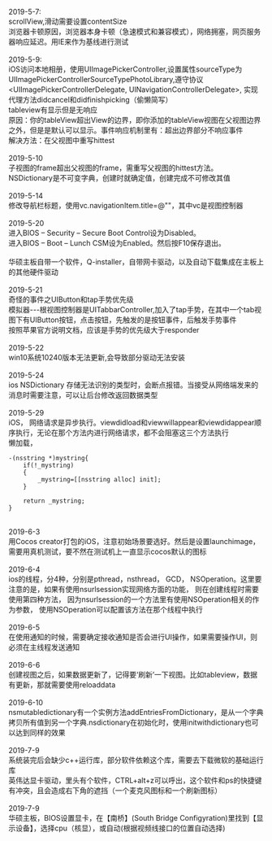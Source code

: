 2019-5-7:<br>
scrollView,滑动需要设置contentSize<br>
浏览器卡顿原因，浏览器本身卡顿（急速模式和兼容模式），网络拥塞，网页服务器响应延迟。用IE来作为基线进行测试<br>
<br>
2019-5-9:<br>
iOS访问本地相册，使用UIImagePickerController,设置属性sourceType为UIImagePickerControllerSourceTypePhotoLibrary,遵守协议<UIImagePickerControllerDelegate, UINavigationControllerDelegate>, 实现代理方法didcancel和didfinishpicking（偷懒简写）<br>
tableview有显示但是无响应<br>
原因：你的tableView超出View的边界，即你添加的tableView视图在父视图边界之外，但是是默认可以显示。事件响应机制里有：超出边界部分不响应事件<br>
解决方法：在父视图中重写hittest<br>
<br>
2019-5-10<br>
子视图的frame超出父视图的frame，需重写父视图的hittest方法。<br>
NSDictionary是不可变字典，创建时就确定值，创建完成不可修改其值<br>
<br>
2019-5-14<br>
修改导航栏标题，使用vc.navigationItem.title=@""，其中vc是视图控制器<br>
<br>
2019-5-20<br>
进入BIOS – Security – Secure Boot Control设为Disabled。<br>
进入BIOS – Boot – Lunch CSM设为Enabled。然后按F10保存退出。<br>
<br>
华硕主板自带一个软件，Q-installer，自带网卡驱动，以及自动下载集成在主板上的其他硬件驱动<br>
<br>
2019-5-21<br>
奇怪的事件之UIButton和tap手势优先级 <br>
模拟器---根视图控制器是UITabbarController,加入了tap手势，在其中一个tab视图下有UIButton按钮，点击按钮，先触发的是按钮事件，后触发手势事件<br>
按照苹果官方说明文档，应该是手势的优先级大于responder
<br>
<br>
2019-5-22<br>
win10系统10240版本无法更新,会导致部分驱动无法安装<br>
<br>
2019-5-24<br>
ios NSDictionary 存储无法识别的类型时，会断点报错。当接受从网络端发来的消息时需要注意，可以让后台修改返回数据类型<br>
<br>
2019-5-29<br>
iOS， 网络请求是异步执行。viewdidload和viewwillappear和viewdidappear顺序执行，无论在那个方法内进行网络请求，都不会阻塞这三个方法执行<br>
懒加载， <br>
```
-(nsstring *)mystring{
    if(!_mystring)
    {
        _mystring=[[nsstring alloc] init];
    }
    
    return _mystring;
}
```
<br>
2019-6-3<br>
用Cocos creator打包的iOS，注意初始场景要选好。然后是设置launchimage，需要用真机测试，要不然在测试机上一直显示cocos默认的图标<br>
<br>
2019-6-4<br>
ios的线程，分4种，分别是pthread，nsthread， GCD， NSOperation。这里要注意的是，如果有使用nsurlsession实现网络方面的功能， 则在创建线程时需要使用第四种方法， 因为nsurlsession的一个方法里有使用NSOperation相关的作为参数， 使用NSOperation可以配置该方法在那个线程中执行<br>
<br>
2019-6-5<br>
在使用通知的时候，需要确定接收通知是否会进行UI操作，如果需要操作UI，则必须在主线程发送通知<br>
<br>
2019-6-6<br>
创建视图之后，如果数据更新了，记得要‘刷新’一下视图。比如tableview，数据有更新，那就需要使用reloaddata<br>
<br>
2019-6-10<br>
nsmutabledictionary有一个实例方法addEntriesFromDictionary，是从一个字典拷贝所有值到另一个字典.nsdictionary在初始化时，使用initwithdictionary也可以达到同样的效果<br>
<br>
2019-7-9<br>
系统装完后会缺少c++运行库，部分软件依赖这个库，需要去下载微软的基础运行库<br>
英伟达显卡驱动，里头有个软件，CTRL+alt+z可以呼出，这个软件和ps的快捷键有冲突，且会造成右下角的遮挡（一个麦克风图标和一个刷新图标）<br>
<br>
2019-7-9<br>
华硕主板，BIOS设置显卡，在【南桥】(South Bridge Configyration)里找到【显示设备】，选择cpu（核显），或自动(根据视频线接口的位置自动选择)<br>
<br>
<br>
<br>
<br>
<br>

